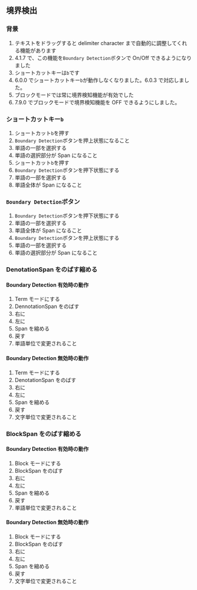 ## 境界検出

### 背景

1.  テキストをドラッグすると delimiter character まで自動的に調整してくれる機能があります
2.  4.1.7 で、この機能を`Boundary Detection`ボタンで On/Off できるようになりました
3.  ショートカットキーは`b`です
4.  6.0.0 でショートカットキー`b`が動作しなくなりました。6.0.3 で対応しました。
5.  ブロックモードでは常に境界検知機能が有効でした
6.  7.9.0 でブロックモードで境界検知機能を OFF できるようにしました。

### ショートカットキー`b`

1.  ショートカット`b`を押す
2.  `Boundary Detection`ボタンを押上状態になること
3.  単語の一部を選択する
4.  単語の選択部分が Span になること
5.  ショートカット`b`を押す
6.  `Boundary Detection`ボタンを押下状態にする
7.  単語の一部を選択する
8.  単語全体が Span になること

### `Boundary Detection`ボタン

1.  `Boundary Detection`ボタンを押下状態にする
2.  単語の一部を選択する
3.  単語全体が Span になること
4.  `Boundary Detection`ボタンを押上状態にする
5.  単語の一部を選択する
6.  単語の選択部分が Span になること

### DenotationSpan をのばす縮める

#### Boundary Detection 有効時の動作

1.  Term モードにする
2.  DennotationSpan をのばす
3.  右に
4.  左に
5.  Span を縮める
6.  戻す
7.  単語単位で変更されること

#### Boundary Detection 無効時の動作

1.  Term モードにする
2.  DenotationSpan をのばす
3.  右に
4.  左に
5.  Span を縮める
6.  戻す
7.  文字単位で変更されること

### BlockSpan をのばす縮める

#### Boundary Detection 有効時の動作

1.  Block モードにする
2.  BlockSpan をのばす
3.  右に
4.  左に
5.  Span を縮める
6.  戻す
7.  単語単位で変更されること

#### Boundary Detection 無効時の動作

1.  Block モードにする
2.  BlockSpan をのばす
3.  右に
4.  左に
5.  Span を縮める
6.  戻す
7.  文字単位で変更されること
